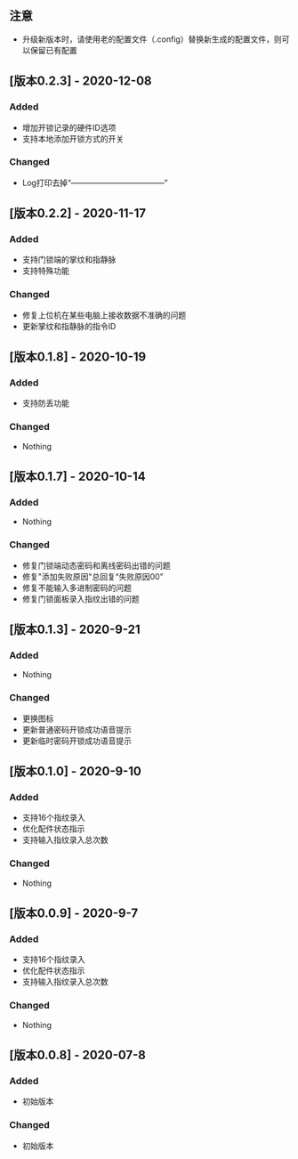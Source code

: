 ## 注意

- 升级新版本时，请使用老的配置文件（.config）替换新生成的配置文件，则可以保留已有配置





## [版本0.2.3] - 2020-12-08

### Added

- 增加开锁记录的硬件ID选项
- 支持本地添加开锁方式的开关

### Changed

- Log打印去掉“————————————”

## [版本0.2.2] - 2020-11-17

### Added

- 支持门锁端的掌纹和指静脉
- 支持特殊功能

### Changed

- 修复上位机在某些电脑上接收数据不准确的问题
- 更新掌纹和指静脉的指令ID

## [版本0.1.8] - 2020-10-19

### Added

- 支持防丢功能

### Changed

- Nothing

## [版本0.1.7] - 2020-10-14

### Added

- Nothing

### Changed

- 修复门锁端动态密码和离线密码出错的问题
- 修复"添加失败原因"总回复“失败原因00”
- 修复不能输入多进制密码的问题
- 修复门锁面板录入指纹出错的问题

## [版本0.1.3] - 2020-9-21

### Added

- Nothing

### Changed

- 更换图标
- 更新普通密码开锁成功语音提示
- 更新临时密码开锁成功语音提示

## [版本0.1.0] - 2020-9-10

### Added

- 支持16个指纹录入
- 优化配件状态指示
- 支持输入指纹录入总次数

### Changed

- Nothing

## [版本0.0.9] - 2020-9-7

### Added

- 支持16个指纹录入
- 优化配件状态指示
- 支持输入指纹录入总次数

### Changed

- Nothing

## [版本0.0.8] - 2020-07-8

### Added

- 初始版本

### Changed

- 初始版本
